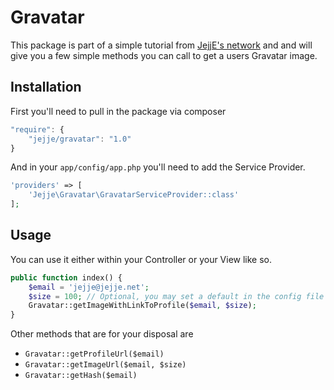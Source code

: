 # Gravatar
This package is part of a simple tutorial from [JejjE's network](http://jejje.net "JejjE's network") and
and will give you a few simple methods you can call to get a users Gravatar image.

## Installation
First you'll need to pull in the package via composer

```js
"require": {
    "jejje/gravatar": "1.0"
}
```

And in your `app/config/app.php` you'll need to add the Service Provider.

```php
'providers' => [
    'Jejje\Gravatar\GravatarServiceProvider::class'
];
```

## Usage
You can use it either within your Controller or your View like so.
```php
public function index() {
    $email = 'jejje@jejje.net';
    $size = 100; // Optional, you may set a default in the config file
    Gravatar::getImageWithLinkToProfile($email, $size);
}
```

Other methods that are for your disposal are

- `Gravatar::getProfileUrl($email)`
- `Gravatar::getImageUrl($email, $size)`
- `Gravatar::getHash($email)`